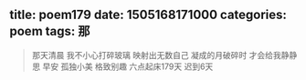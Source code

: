 title: poem179
date: 1505168171000
categories: poem
tags: 那
---
> 那天清晨
我不小心打碎玻璃
映射出无数自己
凝成的月破碎时
才会给我静静思
早安
孤独小美
格致别趣
六点起床179天 迟到6天